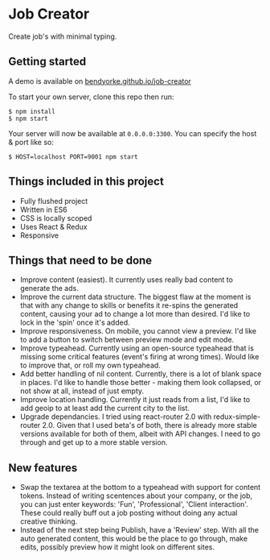 # Job Creator

Create job's with minimal typing.

## Getting started

A demo is available on [bendyorke.github.io/job-creator](http://bendyorke.github.io/job-creator)

To start your own server, clone this repo then run:

```
$ npm install
$ npm start
```

Your server will now be available at `0.0.0.0:3300`.  You can specify the host & port like so:

```
$ HOST=localhost PORT=9001 npm start
```

## Things included in this project

- Fully flushed project
- Written in ES6
- CSS is locally scoped
- Uses React & Redux
- Responsive

## Things that need to be done

- Improve content (easiest).  It currently uses really bad content to generate the ads.
- Improve the current data structure.  The biggest flaw at the moment is that with any change to skills or benefits it re-spins the generated content, causing your ad to change a lot more than desired.  I'd like to lock in the 'spin' once it's added.
- Improve responsiveness.  On mobile, you cannot view a preview.  I'd like to add a button to switch between preview mode and edit mode.
- Improve typeahead.  Currently using an open-source typeahead that is missing some critical features (event's firing at wrong times).  Would like to improve that, or roll my own typeahead.
- Add better handling of nil content.  Currently, there is a lot of blank space in places.  I'd like to handle those better - making them look collapsed, or not show at all, instead of just empty.
- Improve location handling.  Currently it just reads from a list, I'd like to add geoip to at least add the current city to the list.
- Upgrade dependancies.  I tried using react-router 2.0 with redux-simple-router 2.0.  Given that I used beta's of both, there is already more stable versions available for both of them, albeit with API changes.  I need to go through and get up to a more stable version.

## New features

- Swap the textarea at the bottom to a typeahead with support for content tokens. Instead of writing scentences about your company, or the job, you can just enter keywords: 'Fun', 'Professional', 'Client interaction'.  These could really buff out a job posting without doing any actual creative thinking.
- Instead of the next step being Publish, have a 'Review' step.  With all the auto generated content, this would be the place to go through, make edits, possibly preview how it might look on different sites.  
